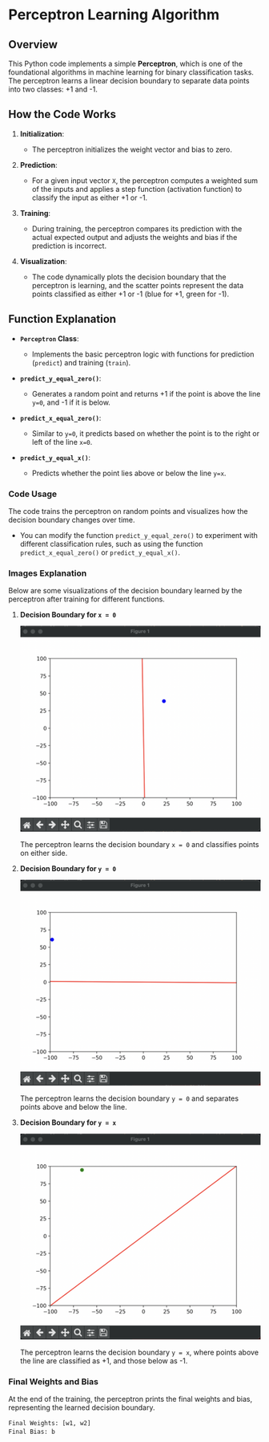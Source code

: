 # Perceptron Learning Algorithm

## Overview

This Python code implements a simple **Perceptron**, which is one of the foundational algorithms in machine learning for binary classification tasks. The perceptron learns a linear decision boundary to separate data points into two classes: +1 and -1.

## How the Code Works

1. **Initialization**:
    - The perceptron initializes the weight vector and bias to zero.
  
2. **Prediction**:
    - For a given input vector `X`, the perceptron computes a weighted sum of the inputs and applies a step function (activation function) to classify the input as either +1 or -1.

3. **Training**:
    - During training, the perceptron compares its prediction with the actual expected output and adjusts the weights and bias if the prediction is incorrect.
  
4. **Visualization**:
    - The code dynamically plots the decision boundary that the perceptron is learning, and the scatter points represent the data points classified as either +1 or -1 (blue for +1, green for -1).
  
## Function Explanation

- **`Perceptron` Class**:
    - Implements the basic perceptron logic with functions for prediction (`predict`) and training (`train`).

- **`predict_y_equal_zero()`**:
    - Generates a random point and returns +1 if the point is above the line `y=0`, and -1 if it is below.

- **`predict_x_equal_zero()`**:
    - Similar to `y=0`, it predicts based on whether the point is to the right or left of the line `x=0`.

- **`predict_y_equal_x()`**:
    - Predicts whether the point lies above or below the line `y=x`.

### Code Usage

The code trains the perceptron on random points and visualizes how the decision boundary changes over time.

- You can modify the function `predict_y_equal_zero()` to experiment with different classification rules, such as using the function `predict_x_equal_zero()` or `predict_y_equal_x()`.

### Images Explanation

Below are some visualizations of the decision boundary learned by the perceptron after training for different functions.

1. **Decision Boundary for `x = 0`**

    ![x_equal_zero](x_equal_zero.png)

    The perceptron learns the decision boundary `x = 0` and classifies points on either side.

2. **Decision Boundary for `y = 0`**

    ![y_equal_zero](y_equal_zero.png)

    The perceptron learns the decision boundary `y = 0` and separates points above and below the line.

3. **Decision Boundary for `y = x`**

    ![y_equal_x](y_equal_x.png)

    The perceptron learns the decision boundary `y = x`, where points above the line are classified as +1, and those below as -1.

### Final Weights and Bias

At the end of the training, the perceptron prints the final weights and bias, representing the learned decision boundary.

```bash
Final Weights: [w1, w2]
Final Bias: b
